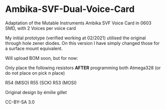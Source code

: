 # Ambika-SVF-Dual-Voice-Card
Adaptation of the Mutable Instruments Ambika SVF Voice Card in 0603 SMD, with 2 Voices per voice card


My initial prototype (verified working at 02/2021) utilised the original through hole zener diodes. On this version I have simply changed those for a surface mount equivalent. 



Will upload BOM soon, but for now:

Only place the following resistors <b>AFTER</B> programming both Atmega328 (or do not place on pick n place)

R54 (MISO)
R55 (SCK)
R53 (MOSI)



Original design by émilie gillet

CC-BY-SA 3.0

